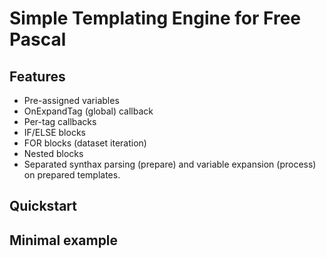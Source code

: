 # Simple Templating Engine for Free Pascal

## Features

* Pre-assigned variables
* OnExpandTag (global) callback
* Per-tag callbacks
* IF/ELSE blocks
* FOR blocks (dataset iteration)
* Nested blocks
* Separated synthax parsing (prepare) and variable expansion (process) on prepared templates.

## Quickstart

## Minimal example
